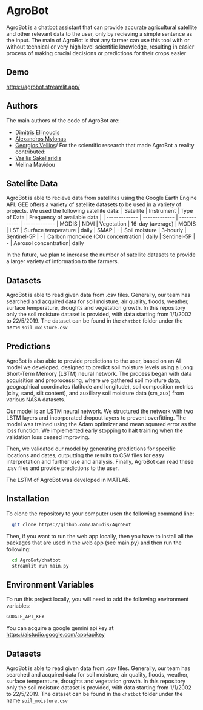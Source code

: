 
# AgroBot

AgroBot is a chatbot assistant that can provide accurate agricultural satellite and other relevant data to the user, only by recieving a simple sentence as the input. The main of AgroBot is that any farmer can use this tool with or without technical or very high level scientific knowledge, resulting in easier process of making crucial decisions or predictions for their crops easier 


## Demo

https://agrobot.streamlit.app/


## Authors
The main authors of the code of AgroBot are:
- [Dimitris Ellinoudis](https://www.github.com/Janudis)
- [Alexandros Mylonas](https://www.github.com/almylonas)
- [Georgios Vellios](https://www.github.com/Niel518)/
For the scientific research that made AgroBot a reality contributed:
- [Vasilis Sakellaridis](https://github.com/moskovsakel)
- Melina Mavidou

## Satellite Data
AgroBot is able to recieve data from satellites using the Google Earth Engine API. GEE offers a variety of satellite datasets to be used in a variety of projects. We used the following satellite data:
| Satellite  | Instrument | Type of Data | Frequency of available data |
| ------------- | ------------- | ------------ | -------------
| MODIS  | NDVI  | Vegetation | 16-day (average)
| MODIS  | LST  | Surface temperature | daily
| SMAP  | -  | Soil moisture | 3-hourly
| Sentinel-5P  | -  | Carbon monoxide (CO) concentration | daily
| Sentinel-5P  | -  | Aerosol concentration| daily

In the future, we plan to increase the number of satellite datasets to provide a larger variety of information to the farmers.
## Datasets

AgroBot is able to read given data from .csv files. Generally, our team has searched and acquired data for soil moisture, air quality, floods, weather, surface temperature, droughts and vegetation growth. In this repository only the soil moisture dataset is provided, with data starting from 1/1/2002 to 22/5/2019. The dataset can be found in the ```chatbot``` folder under the name
```soil_moisture.csv  ```
## Predictions
AgroBot is also able to provide predictions to the user, based on an AI model we developed, designed to predict soil moisture levels using a Long Short-Term Memory (LSTM) neural network. The process began with data acquisition and preprocessing, where we gathered soil moisture data, geographical coordinates (latitude and longitude), soil composition metrics (clay, sand, silt content), and auxiliary soil moisture data (sm_aux) from various NASA datasets.

Our model is an LSTM neural network. We structured the network with two LSTM layers and incorporated dropout layers to prevent overfitting. The model was trained using the Adam optimizer and mean squared error as the loss function. We implemented early stopping to halt training when the validation loss ceased improving.

Then, we validated our model by generating predictions for specific locations and dates, outputting the results to CSV files for easy interpretation and further use and analysis. Finally, AgroBot can read these .csv files and provide predictions to the user.

The LSTM of AgroBot was developed in MATLAB.
## Installation

To clone the repository to your computer usen the following command line:

```bash
  git clone https://github.com/Janudis/AgroBot
```
Then, if you want to run the web app locally, then you have to install all the packages that are used in the web app (see main.py) and then run the following:
```bash
  cd AgroBot/chatbot
  streamlit run main.py
```
## Environment Variables

To run this project locally, you will need to add the following environment variables:

`GOOGLE_API_KEY`

You can acquire a google gemini api key at https://aistudio.google.com/app/apikey
## Datasets

AgroBot is able to read given data from .csv files. Generally, our team has searched and acquired data for soil moisture, air quality, floods, weather, surface temperature, droughts and vegetation growth. In this repository only the soil moisture dataset is provided, with data starting from 1/1/2002 to 22/5/2019. The dataset can be found in the ```chatbot``` folder under the name
```soil_moisture.csv  ```
